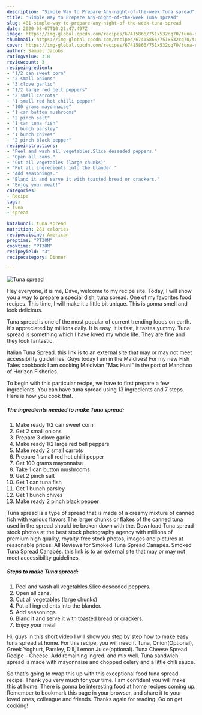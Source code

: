 ```yaml
---
description: "Simple Way to Prepare Any-night-of-the-week Tuna spread"
title: "Simple Way to Prepare Any-night-of-the-week Tuna spread"
slug: 481-simple-way-to-prepare-any-night-of-the-week-tuna-spread
date: 2020-08-07T10:21:47.497Z
image: https://img-global.cpcdn.com/recipes/67415866/751x532cq70/tuna-spread-recipe-main-photo.jpg
thumbnail: https://img-global.cpcdn.com/recipes/67415866/751x532cq70/tuna-spread-recipe-main-photo.jpg
cover: https://img-global.cpcdn.com/recipes/67415866/751x532cq70/tuna-spread-recipe-main-photo.jpg
author: Samuel Jacobs
ratingvalue: 3.8
reviewcount: 3
recipeingredient:
- "1/2 can sweet corn"
- "2 small onions"
- "3 clove garlic"
- "1/2 large red bell peppers"
- "2 small carrots"
- "1 small red hot chilli pepper"
- "100 grams mayonnaise"
- "1 can button mushrooms"
- "2 pinch salt"
- "1 can tuna fish"
- "1 bunch parsley"
- "1 bunch chives"
- "2 pinch black pepper"
recipeinstructions:
- "Peel and wash all vegetables.Slice deseeded peppers."
- "Open all cans."
- "Cut all vegetables (large chunks)"
- "Put all ingredients into the blander."
- "Add seasonings."
- "Bland it and serve it with toasted bread or crackers."
- "Enjoy your meal!"
categories:
- Recipe
tags:
- tuna
- spread

katakunci: tuna spread 
nutrition: 281 calories
recipecuisine: American
preptime: "PT30M"
cooktime: "PT38M"
recipeyield: "3"
recipecategory: Dinner

---
```



![Tuna spread](https://img-global.cpcdn.com/recipes/67415866/751x532cq70/tuna-spread-recipe-main-photo.jpg)

Hey everyone, it is me, Dave, welcome to my recipe site. Today, I will show you a way to prepare a special dish, tuna spread. One of my favorites food recipes. This time, I will make it a little bit unique. This is gonna smell and look delicious.

Tuna spread is one of the most popular of current trending foods on earth. It's appreciated by millions daily. It is easy, it is fast, it tastes yummy. Tuna spread is something which I have loved my whole life. They are fine and they look fantastic.

Italian Tuna Spread. this link is to an external site that may or may not meet accessibility guidelines. Guys today I am in the Maldives! For my new Fish Tales cookbook I am cooking Maldivian &#34;Mas Huni&#34; in the port of Mandhoo of Horizon Fisheries.


To begin with this particular recipe, we have to first prepare a few ingredients. You can have tuna spread using 13 ingredients and 7 steps. Here is how you cook that.

<!--inarticleads1-->

##### The ingredients needed to make Tuna spread:

1. Make ready 1/2 can sweet corn
1. Get 2 small onions
1. Prepare 3 clove garlic
1. Make ready 1/2 large red bell peppers
1. Make ready 2 small carrots
1. Prepare 1 small red hot chilli pepper
1. Get 100 grams mayonnaise
1. Take 1 can button mushrooms
1. Get 2 pinch salt
1. Get 1 can tuna fish
1. Get 1 bunch parsley
1. Get 1 bunch chives
1. Make ready 2 pinch black pepper


Tuna spread is a type of spread that is made of a creamy mixture of canned fish with various flavors The larger chunks or flakes of the canned tuna used in the spread should be broken down with the. Download Tuna spread stock photos at the best stock photography agency with millions of premium high quality, royalty-free stock photos, images and pictures at reasonable prices. All Reviews for Smoked Tuna Spread Canapés. Smoked Tuna Spread Canapés. this link is to an external site that may or may not meet accessibility guidelines. 

<!--inarticleads2-->

##### Steps to make Tuna spread:

1. Peel and wash all vegetables.Slice deseeded peppers.
1. Open all cans.
1. Cut all vegetables (large chunks)
1. Put all ingredients into the blander.
1. Add seasonings.
1. Bland it and serve it with toasted bread or crackers.
1. Enjoy your meal!


Hi, guys in this short video I will show you step by step how to make easy tuna spread at home. For this recipe, you will need it Tuna, Onion(Optional), Greek Yoghurt, Parsley, Dill, Lemon Juice(optional). Tuna Cheese Spread Recipe - Cheese. Add remaining ingred. and mix well. Tuna sandwich spread is made with mayonnaise and chopped celery and a little chili sauce. 

So that's going to wrap this up with this exceptional food tuna spread recipe. Thank you very much for your time. I am confident you will make this at home. There is gonna be interesting food at home recipes coming up. Remember to bookmark this page in your browser, and share it to your loved ones, colleague and friends. Thanks again for reading. Go on get cooking!
